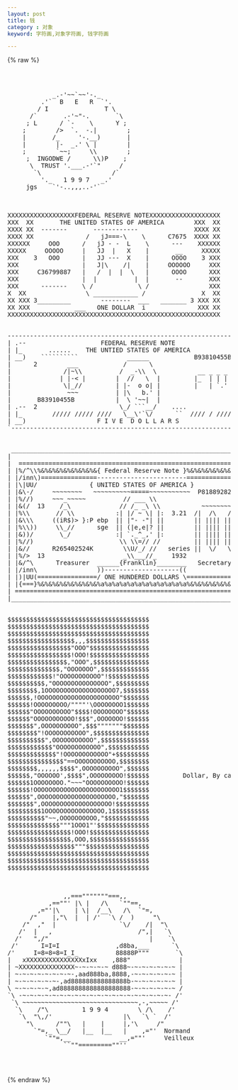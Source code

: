 ```yaml
---
layout: post
title: 钱
category : 对象
keyword: 字符画,对象字符画, 钱字符画

---
```

{% raw %}
<pre>



            _.-'~~`~~'-._
         .'`  B   E   R  `'.
        / I               T \
      /`       .-'~"-.       `\
     ; L      / `-    \      Y ;
    ;        />  `.  -.|        ;
    |       /_     '-.__)       |
    |        |-  _.' \ |        |
    ;        `~~;     \\        ;
     ;  INGODWE /      \\)P    ;
      \  TRUST '.___.-'`"     /
       `\                   /`
         '._   1 9 9 7   _.'
     jgs    `'-..,,,..-'`



XXXXXXXXXXXXXXXXXXFEDERAL RESERVE NOTEXXXXXXXXXXXXXXXXXXX
XXX  XX       THE UNITED STATES OF AMERICA        XXX  XX
XXXX XX  -------       ------------               XXXX XX
XXXX XX              /   jJ===-\    \      C7675  XXXX XX
XXXXXX     OOO      /   jJ - -  L    \      ---    XXXXXX
XXXXX     OOOOO     |   JJ  |   X    |       __     XXXXX
XXX    3   OOO      |   JJ ---  X    |      OOOO    3 XXX
XXX                 |   J|\    /|    |     OOOOOO     XXX
XXX     C36799887   |   /  |  |  \   |      OOOO      XXX
XXX                 |  |          |  |       --       XXX
XXX      -------    \ /            \ /                XXX
X  XX                \ ____________ /               X  XX
XX XXX 3_________        --------  ___   _______ 3 XXX XX
XX XXX            ___   ONE DOLLAR  i              XXX XX
XXXXXXXXXXXXXXXXXXXXXXXXXXXXXXXXXXXXXXXXXXXXXXXXXXXXXXXXX


--------------------------------------------------------------------.
| .--                    FEDERAL RESERVE NOTE                    .-- |
| |_       ......    THE UNTIED STATES OF AMERICA                |_  |
| __)    ``````````             ______            B93810455B     __) |
|      2        ___            /      \                     2        |
|              /|~\\          /  _-\\  \           __ _ _ _  __      |
|             | |-< |        |  //   \  |         |_  | | | |_       |
|              \|_//         | |-  o o| |         |   | `.' |__      |
|               ~~~          | |\   b.' |                            |
|       B83910455B           |  \ '~~|  |                            |
| .--  2                      \_/ ```__/    ....            2    .-- |
| |_        ///// ///// ////   \__\'`\/      ``  //// / ////     |_  |
| __)                   F I V E  D O L L A R S                   __) |
`--------------------------------------------------------------------'


 _____________________________________________________________________
|                                                                      |
|  =================================================================== |
| |%/^\\%&%&%&%&%&%&%&%&{ Federal Reserve Note }%&%&%&%&%&%&%&%&//^\%| |
| |/inn\)===============------------------------===============(/inn\| |
| |\|UU/              { UNITED STATES OF AMERICA }              \|UU/| |
| |&\-/     ~~~~~~~~   ~~~~~~~~~~=====~~~~~~~~~~~  P8188928246   \-/&| |
| |%//)     ~~~_~~~~~          // ___ \\                         (\\%| |
| |&(/  13    /_\             // /_ _\ \\           ~~~~~~~~  13  \)&| |
| |%\\       // \\           :| |/ ~ \| |:  3.21  /|  /\   /\     //%| |
| |&\\\     ((iR$)> }:P ebp  || |"- -"| ||        || |||| ||||   ///&| |
| |%\\))     \\_//      sge  || (|e,e|? ||        || |||| ||||  ((//%| |
| |&))/       \_/            :| `._^_,' |:        || |||| ||||   \((&| |
| |%//)                       \\ \\=// //         || |||| ||||   (\\%| |
| |&//      R265402524K        \\U/_/ //   series ||  \/   \/     \\&| |
| |%/>  13                     _\\___//_    1932              13  <\%| |
| |&/^\      Treasurer  ______{Franklin}________   Secretary     /^\&| |
| |/inn\                ))--------------------((                /inn\| |
| |)|UU(================/ ONE HUNDERED DOLLARS \================)|UU(| |
| |{===}%&%&%&%&%&%&%&%&%a%a%a%a%a%a%a%a%a%a%a%a%&%&%&%&%&%&%&%&{===}| |
| ==================================================================== |
|______________________________________________________________________|


$$$$$$$$$$$$$$$$$$$$$$$$$$$$$$$$$$$$$$
$$$$$$$$$$$$$$$$$$$$$$$$$$$$$$$$$$$$$$
$$$$$$$$$$$$$$$$$$$$$$$$$$$$$$$$$$$$$$
$$$$$$$$$$$$$$$$$$,,,$$$$$$$$$$$$$$$$$
$$$$$$$$$$$$$$$$$"OOO"$$$$$$$$$$$$$$$$
$$$$$$$$$$$$$$$$$!OOO!$$$$$$$$$$$$$$$$
$$$$$$$$$$$$$$$$,"OOO",$$$$$$$$$$$$$$$
$$$$$$$$$$$$$$,"OOOOOOO",$$$$$$$$$$$$$
$$$$$$$$$$$$!"OOOOOOOOOOO"!$$$$$$$$$$$
$$$$$$$$$$,"OOOOOOOOOOOOOOO",$$$$$$$$$
$$$$$$$$,1OOOOOOOOOOOOOOOOOOO7,$$$$$$$
$$$$$$,!OOOOOOOOOOOOOOOOOOOOOO"$$$$$$$
$$$$$$!OOOOOOOOO/""""'\OOOOOOOO1$$$$$$
$$$$$$"OOOOOOOOOO"$$$$!OOOOOOOO"$$$$$$
$$$$$$"OOOOOOOOOOO!$$$",OOOOOOO!$$$$$$
$$$$$$$",OOOOOOOOOO",$$$"""""""$$$$$$$
$$$$$$$$"!OOOOOOOOOOO",$$$$$$$$$$$$$$$
$$$$$$$$$$",OOOOOOOOOOO",$$$$$$$$$$$$$
$$$$$$$$$$$$"OOOOOOOOOOOO",$$$$$$$$$$$
$$$$$$$$$$$$$"!OOOOOOOOOOOO"+$$$$$$$$$
$$$$$$$$$$$$$$$"==OOOOOOOOOOO,$$$$$$$$
$$$$$$$$,,,,,,$$$$",OOOOOOOOOO",$$$$$$
$$$$$$,"OOOOOO',$$$$",OOOOOOOOO!$$$$$$         Dollar, By calendron
$$$$$$1OOOOOOOO."~~~"OOOOOOOOOO!$$$$$$
$$$$$$!OOOOOOOOOOOOOOOOOOOOOOO1$$$$$$$
$$$$$$",OOOOOOOOOOOOOOOOOOOOO,"$$$$$$$
$$$$$$$",OOOOOOOOOOOOOOOOOOO!$$$$$$$$$
$$$$$$$$$1OOOOOOOOOOOOOOOO,1$$$$$$$$$$
$$$$$$$$$$"~~,OOOOOOOOOO,"$$$$$$$$$$$$
$$$$$$$$$$$$$$"""1OOO1"'$$$$$$$$$$$$$$
$$$$$$$$$$$$$$$$$!OOO!$$$$$$$$$$$$$$$$
$$$$$$$$$$$$$$$$$,OOO,$$$$$$$$$$$$$$$$
$$$$$$$$$$$$$$$$$$"""$$$$$$$$$$$$$$$$$
$$$$$$$$$$$$$$$$$$$$$$$$$$$$$$$$$$$$$$
$$$$$$$$$$$$$$$$$$$$$$$$$$$$$$$$$$$$$$
$$$$$$$$$$$$$$$$$$$$$$$$$$$$$$$$$$$$$$



               ,,==="""""""===,,
           ,==""' |\ |   /\   `""==,
        ,="'|\    | \|  /__\   /\  `"=,
      /"    |,"\  |  | /'  `\ /  )     "\
    /"  ,"  |                 `\/    /|  "\
   /'  |   ,                       /",|   `\
  /'   ",/"                           |    `\
 /'      I=I=I               ,d8ba,___      `\
/'     I=8=8=8=I_I_          88888P"""       `\
|   xXXXXXXXXXXXXXXXxIxx    ,888"             |
| ~XXXXXXXXXXXXXXX~-~-~-~-~ d888~-~-~-~-~-~-~ |
| ~-~-~-~-~-~-~-~-,aad888ba,8888,-~-~-~-~-~-~ |
| ~-~-~-~-~-~-,ad888888888888888b-~-~-~-~-~-~ |
\ ~-~-~-~-~,ad8888888888888888888-~-~-~-~-~-~ /
`\ -~-~-~-~-~-~-~-~-~-~-~-~-~-~-~-~-~-~-~-~- /'
 `\ ~~~~~~~~~~~~~~~~~~~~~~~~~~~~~~~,-,~~~~~ /'
  `\    /"\         1 9 9 4        \ /\    /'
   `\  "\,/'                   |\   `\ `  /'
     "\      /""\   |    |     |,'\     /"
       `"=,_ \__/   |__  |__   |    ,="'  Normand
          `""=,__             __,=""'     Veilleux
               ``""=========""''


 </pre>
{% endraw %}
